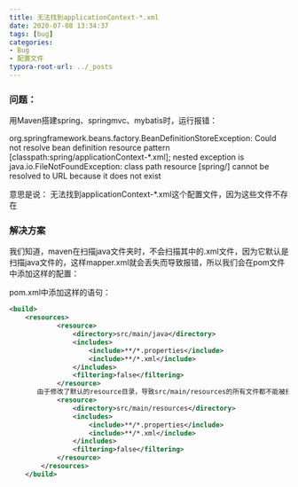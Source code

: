 ```yaml
---
title: 无法找到applicationContext-*.xml
date: 2020-07-08 13:34:37
tags: [bug]
categories: 
- Bug
- 配置文件
typora-root-url: ../_posts
---
```


### 问题：
用Maven搭建spring、springmvc、mybatis时，运行报错：

org.springframework.beans.factory.BeanDefinitionStoreException: Could not resolve bean definition resource pattern 
[classpath:spring/applicationContext-*.xml]; nested exception is java.io.FileNotFoundException: class path resource [spring/] cannot be resolved to URL because it does not exist

意思是说： 
无法找到applicationContext-*.xml这个配置文件，因为这些文件不存在

### 解决方案

我们知道，maven在扫描java文件夹时，不会扫描其中的.xml文件，因为它默认是扫描java文件的，这样mapper.xml就会丢失而导致报错，所以我们会在pom文件中添加这样的配置：

pom.xml中添加这样的语句：

````xml
<build> 
    <resources>
            <resource>
                <directory>src/main/java</directory>
                <includes>
                    <include>**/*.properties</include>
                    <include>**/*.xml</include>
                </includes>
                <filtering>false</filtering>
            </resource>
       由于修改了默认的resource目录，导致src/main/resources的所有文件都不能被扫描，因此还要配多一个
            <resource>
                <directory>src/main/resources</directory>
                <includes>
                    <include>**/*.properties</include>
                    <include>**/*.xml</include>
                </includes>
                <filtering>false</filtering>
            </resource>
        </resources>
    </build>
````

